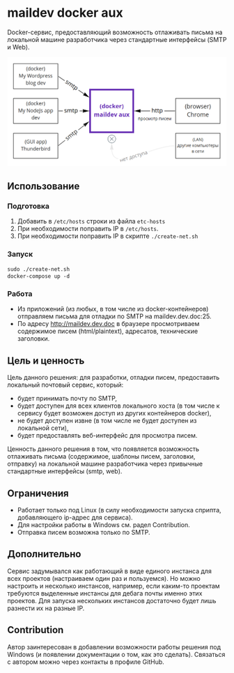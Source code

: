 # maildev docker aux

Docker-сервис, предоставляющий возможность отлаживать письма на локальной машине разработчика через стандартные интерфейсы (SMTP и Web).

![TLDR](tldr.png)

## Использование

### Подготовка

 1. Добавить в `/etc/hosts` строки из файла `etc-hosts`
 2. При необходимости поправить IP в `/etc/hosts`.
 3. При необходимости поправить IP в скрипте `./create-net.sh`

### Запуск

```
sudo ./create-net.sh
docker-compose up -d
```

### Работа

 * Из приложений (из любых, в том числе из docker-контейнеров) отправляем письма для отладки по SMTP на maildev.dev.doc:25.
 * По адресу http://maildev.dev.doc в браузере просмотриваем содержимое писем (html/plaintext), адресатов, технические заголовки.

## Цель и ценность

Цель данного решения: для разработки, отладки писем, предоставить локальный почтовый сервис, который:
 
 * будет принимать почту по SMTP,
 * будет доступен для всех клиентов локального хоста (в том числе к сервису будет возможен доступ из других контейнеров docker),
 * не будет доступен извне (в том числе не будет доступен из локальной сети),
 * будет предоставлять веб-интерфейс для просмотра писем.
 
Ценность данного решения в том, что появляется возможность отлаживать письма (содержимое, шаблоны писем, заголовки, отправку) на локальной машине разработчика через привычные стандартные интерфейсы (smtp, web). 

## Ограничения

 * Работает только под Linux (в силу необходимости запуска сприпта, добавляющего ip-адрес для сервиса).
 * Для настройки работы в Windows см. радел Contribution.
 * Отправка писем возможна только по SMTP.
 
## Дополнительно

Сервис задумывался как работающий в виде единого инстанса для всех проектов (настраиваем один раз и пользуемся). Но можно настроить и несколько инстансов, например, если каким-то проектам требуются выделенные инстансы для дебага почты именно этих проектов. Для запуска нескольких инстансов достаточно будет лишь разнести их на разные IP. 

## Contribution

Автор заинтересован в добавлении возможности работы решения под Windows (и появлении документации о том, как это сделать). Связаться с автором можно через контакты в профиле GitHub.


